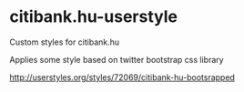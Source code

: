 citibank.hu-userstyle
=====================

Custom styles for citibank.hu

Applies some style based on twitter bootstrap css library

http://userstyles.org/styles/72069/citibank-hu-bootsrapped
